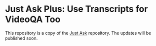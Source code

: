 # Just Ask Plus: Use Transcripts for VideoQA Too

This repository is a copy of the [Just Ask](https://github.com/antoyang/just-ask) repository. The updates will be published soon.
